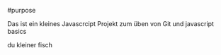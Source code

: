 #purpose


Das ist ein kleines Javascrcipt Projekt zum üben von Git und javascript basics

du kleiner fisch
